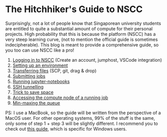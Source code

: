 # The Hitchhiker's Guide to NSCC
Surprisingly, not a lot of people know that Singaporean university students are entitled to quite a substantial amount of compute for their personal projects. High probability that this is because the platform (NSCC) has a very steep learning curve, (not to mention the official guide is sometimes indecipherable). This blog is meant to provide a comprehensive guide, so you too can use NSCC like a pro!

1. [Logging in to NSCC](/Logging%20in%20to%20NSCC.md) (Create an account, jumphost, VSCode integration)
2. [Setting up an environment](/Setting%20up%20an%20environment.md)
3. [Transferring files](/Transferring%20files.md) (SCP, git, drag & drop)
4. [Submitting jobs](/Submitting%20jobs.md)
5. [Running jupyter-notebooks](/Running%20jupyter-notebooks.md)
6. [SSH tunnelling](/SSH%20tunnelling.md)
7. [Trick to save space](/Trick%20to%20save%20space.md)
8. [Accessing the compute node of a running job](/Accessing%20the%20compute%20node%20of%20a%20running%20job.md)
9. [Min-maxing the queue](/Min-maxing%20the%20queue.md)

PS: I use a MacBook, so the guide will be written from the perspective of a MacOS user. For other operating systems, 99% of the stuff is the same, only some of step 1 + step 3 will be slightly different. I recommend you to check out [this guide](https://github.com/16fb/NSCC-Guide), which is specific for Windows users.